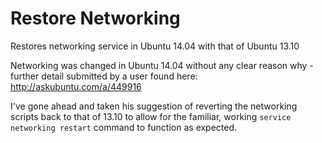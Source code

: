 Restore Networking
==================

Restores networking service in Ubuntu 14.04 with that of Ubuntu 13.10

Networking was changed in Ubuntu 14.04 without any clear reason why - further detail submitted by a user found here: http://askubuntu.com/a/449916

I've gone ahead and taken his suggestion of reverting the networking scripts back to that of 13.10 to allow for the familiar, working `service networking restart` command to function as expected.

